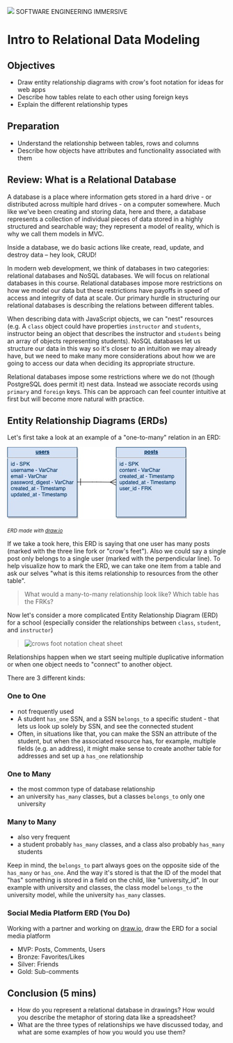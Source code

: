![](https://ga-dash.s3.amazonaws.com/production/assets/logo-9f88ae6c9c3871690e33280fcf557f33.png)  SOFTWARE ENGINEERING IMMERSIVE


# Intro to Relational Data Modeling

## Objectives

- Draw entity relationship diagrams with crow's foot notation for ideas for web apps
- Describe how tables relate to each other using foreign keys
- Explain the different relationship types

## Preparation

- Understand the relationship between tables, rows and columns
- Describe how objects have attributes and functionality associated with them

## Review: What is a Relational Database

A database is a place where information gets stored in a hard drive - or distributed across multiple hard drives - on a computer somewhere. Much like we've been creating and storing data, here and there, a database represents a collection of individual pieces of data stored in a highly structured and searchable way; they represent a model of reality, which is why we call them models in MVC.

Inside a database, we do basic actions like create, read, update, and destroy data – hey look, CRUD!

In modern web development, we think of databases in two categories: relational databases and NoSQL databases. We will focus on relational databases in this course. Relational databases impose more restrictions on how we model our data but these restrictions have payoffs in speed of access and integrity of data at scale. Our primary hurdle in structuring our relational databases is describing the relations between different tables.

When describing data with JavaScript objects, we can "nest" resources (e.g. A `class` object could have properties `instructor` and `students`, instructor being an object that describes the instructor and `students` being an array of objects representing students). NoSQL databases let us structure our data in this way so it's closer to an intuition we may already have, but we need to make many more considerations about how we are going to access our data when deciding its appropriate structure.

Relational databases impose some restrictions where we do not (though PostgreSQL does permit it) nest data. Instead we associate records using `primary` and `foreign` keys. This can be approach can feel counter intuitive at first but will become more natural with practice.

## Entity Relationship Diagrams (ERDs)

Let's first take a look at an example of a "one-to-many" relation in an ERD:

![one to many ERD](./one-to-many.jpg)

*<small>ERD made with [draw.io](http://draw.io)</small>*

If we take a took here, this ERD is saying that one user has many posts (marked with the three line fork or "crow's feet"). Also we could say a single post only belongs to a single user (marked with the perpendicular line). To help visualize how to mark the ERD, we can take one item from a table and ask our selves "what is this items relationship to resources from the other table".  

> What would a many-to-many relationship look like? Which table has the FRKs?

Now let's consider a more complicated Entity Relationship Diagram (ERD) for a school (especially consider the relationships between `class`, `student`, and `instructor`)


> ![crows foot notation cheat sheet](https://www.vivekmchawla.com/content/images/2013/Dec/ERD_Relationship_Symbols_Quick_Reference-1.png)

Relationships happen when we start seeing multiple duplicative information or when one object needs to "connect" to another object.

There are 3 different kinds:

### One to One

- not frequently used
- A student `has_one` SSN, and a SSN `belongs_to` a specific student - that lets us look up solely by SSN, and see the connected student
- Often, in situations like that, you can make the SSN an attribute of the student, but when the associated resource has, for example, multiple fields (e.g. an address), it might make sense to create another table for addresses and set up a `has_one` relationship

### One to Many

- the most common type of database relationship
- an university `has_many` classes, but a classes `belongs_to` only one university

### Many to Many

- also very frequent
- a student probably `has_many` classes, and a class also probably `has_many` students

Keep in mind, the `belongs_to` part always goes on the opposite side of the `has_many` or `has_one`. And the way it's stored is that the ID of the model that "has" something is stored in a field on the child, like "university_id".  In our example with university and classes, the class model `belongs_to` the university model, while the university `has_many` classes.

### Social Media Platform ERD (You Do)

Working with a partner and working on [draw.io](http://draw.io), draw the ERD for a social media platform

- MVP: Posts, Comments, Users
- Bronze: Favorites/Likes
- Silver: Friends
- Gold: Sub-comments


## Conclusion (5 mins)

- How do you represent a relational database in drawings? How would you describe the metaphor of storing data like a spreadsheet?
- What are the three types of relationships we have discussed today, and what are some examples of how you would you use them?
